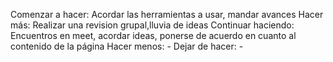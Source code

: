 Comenzar a hacer: Acordar las herramientas a usar, mandar avances
Hacer más: Realizar una revision grupal,lluvia de ideas
Continuar haciendo: Encuentros en meet, acordar ideas, ponerse de acuerdo en cuanto al contenido de la página
Hacer menos: -
Dejar de hacer: -  